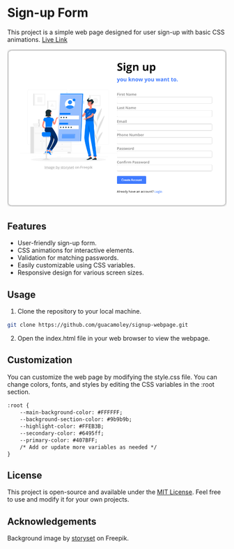 # Sign-up Form

This project is a simple web page designed for user sign-up with basic CSS animations. [Live Link](https://guacamoley.github.io/sign-up-form/)

<div style="align-items:center">
    <img src="assets/demo.png" alt="Image 1" >
</div>

## Features

- User-friendly sign-up form.
- CSS animations for interactive elements.
- Validation for matching passwords.
- Easily customizable using CSS variables.
- Responsive design for various screen sizes.

## Usage

1. Clone the repository to your local machine.

```bash
git clone https://github.com/guacamoley/signup-webpage.git
```

2. Open the index.html file in your web browser to view the webpage.

## Customization

You can customize the web page by modifying the style.css file. You can change colors, fonts, and styles by editing the CSS variables in the :root section.

```
:root {
    --main-background-color: #FFFFFF;
    --background-section-color: #9b9b9b;
    --highlight-color: #FFEB3B;
    --secondary-color: #6495ff;
    --primary-color: #407BFF;
    /* Add or update more variables as needed */
}
```

## License

This project is open-source and available under the [MIT License](LICENSE). Feel free to use and modify it for your own projects.

## Acknowledgements

Background image by [storyset](https://www.freepik.com/free-vector/mobile-login-concept-illustration_4957136.htm#query=sign%20up%20page&position=31&from_view=search&track=ais) on Freepik.
